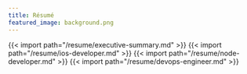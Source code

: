 ```yaml
---
title: Résumé
featured_image: background.png
---
```


{{< import path="/resume/executive-summary.md" >}}
{{< import path="/resume/ios-developer.md" >}}
{{< import path="/resume/node-developer.md" >}}
{{< import path="/resume/devops-engineer.md" >}}
